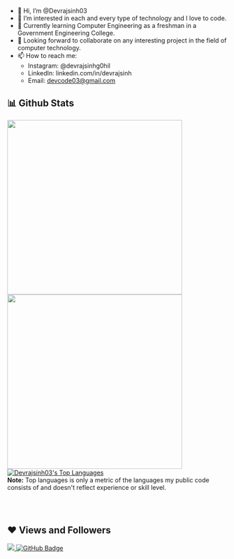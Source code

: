 - 👋 Hi, I’m @Devrajsinh03
- 👀 I’m interested in each and every type of technology and I love to code.
- 🌱 Currently learning Computer Engineering as a freshman in a Government Engineering College.
- 💞️ Looking forward to collaborate on any interesting project in the field of computer technology.
- 📫 How to reach me:<br>  
  - Instagram: @devrajsinhg0hil <br>
  - LinkedIn: linkedin.com/in/devrajsinh <br>
  - Email: devcode03@gmail.com <br>

## 📊 Github Stats
<img align="left" src="https://github-readme-stats.vercel.app/api?username=Devrajsinh03&count_private=true&show_icons=true&theme=light" width="400"/> <br/>
<img align="left" src="https://github-readme-streak-stats.herokuapp.com/?user=Devrajsinh03" width="400">

<a href="https://github.com/Devrajsinh03/github-readme-stats"><img alt="Devrajsinh03's Top Languages" src="https://github-readme-stats.vercel.app/api/top-langs/?username=Devrajsinh03&langs_count=8&count_private=true&layout=compact&theme=react&hide_border=true&bg_color=0D1117" /></a>
  <br/>
  <b>Note:</b> Top languages is only a metric of the languages my public code consists of and doesn't reflect experience or skill level.


<br/>
<br/>




## ❤ Views and Followers
<a href="https://github.com/Meghna-DAS/github-profile-views-counter">
    <img src="https://komarev.com/ghpvc/?username=Devrajsinh03">
</a>
<a href="https://github.com/Devrajsinh03?tab=followers"><img src="https://img.shields.io/github/followers/Devrajsinh03?label=Followers&style=social" alt="GitHub Badge"></a>
<!---
Devrajsinh03/Devrajsinh03 is a ✨ special ✨ repository because its `README.md` (this file) appears on your GitHub profile.
You can click the Preview link to take a look at your changes.
--->
